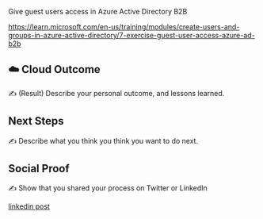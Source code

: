Give guest users access in Azure Active Directory B2B


https://learn.microsoft.com/en-us/training/modules/create-users-and-groups-in-azure-active-directory/7-exercise-guest-user-access-azure-ad-b2b




## ☁️ Cloud Outcome

✍️ (Result) Describe your personal outcome, and lessons learned.

## Next Steps

✍️ Describe what you think you think you want to do next.

## Social Proof

✍️ Show that you shared your process on Twitter or LinkedIn

[linkedin post](https://www.linkedin.com/posts/andrew-leddy_100daysofcloud-azure-activity-7044474049862725632-5Roq?utm_source=share&utm_medium=member_desktop)
